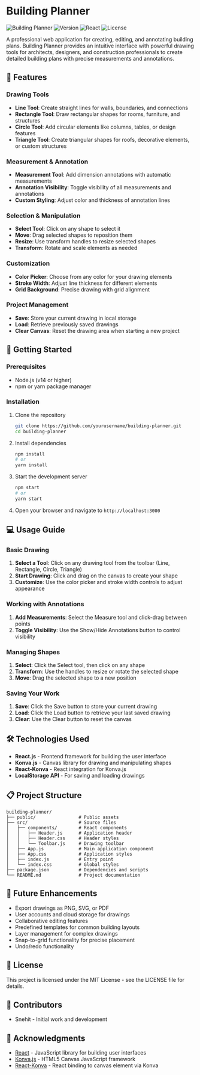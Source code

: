 # Building Planner

![Building Planner](https://img.shields.io/badge/Building-Planner-blue)
![Version](https://img.shields.io/badge/version-0.1.0-green)
![React](https://img.shields.io/badge/React-18.2.0-61DAFB)
![License](https://img.shields.io/badge/license-MIT-yellow)

A professional web application for creating, editing, and annotating building plans. Building Planner provides an intuitive interface with powerful drawing tools for architects, designers, and construction professionals to create detailed building plans with precise measurements and annotations.

## 🌟 Features

### Drawing Tools
- **Line Tool**: Create straight lines for walls, boundaries, and connections
- **Rectangle Tool**: Draw rectangular shapes for rooms, furniture, and structures
- **Circle Tool**: Add circular elements like columns, tables, or design features
- **Triangle Tool**: Create triangular shapes for roofs, decorative elements, or custom structures

### Measurement & Annotation
- **Measurement Tool**: Add dimension annotations with automatic measurements
- **Annotation Visibility**: Toggle visibility of all measurements and annotations
- **Custom Styling**: Adjust color and thickness of annotation lines

### Selection & Manipulation
- **Select Tool**: Click on any shape to select it
- **Move**: Drag selected shapes to reposition them
- **Resize**: Use transform handles to resize selected shapes
- **Transform**: Rotate and scale elements as needed

### Customization
- **Color Picker**: Choose from any color for your drawing elements
- **Stroke Width**: Adjust line thickness for different elements
- **Grid Background**: Precise drawing with grid alignment

### Project Management
- **Save**: Store your current drawing in local storage
- **Load**: Retrieve previously saved drawings
- **Clear Canvas**: Reset the drawing area when starting a new project

## 🚀 Getting Started

### Prerequisites

- Node.js (v14 or higher)
- npm or yarn package manager

### Installation

1. Clone the repository
   ```bash
   git clone https://github.com/yourusername/building-planner.git
   cd building-planner
   ```

2. Install dependencies
   ```bash
   npm install
   # or
   yarn install
   ```

3. Start the development server
   ```bash
   npm start
   # or
   yarn start
   ```

4. Open your browser and navigate to `http://localhost:3000`

## 💻 Usage Guide

### Basic Drawing

1. **Select a Tool**: Click on any drawing tool from the toolbar (Line, Rectangle, Circle, Triangle)
2. **Start Drawing**: Click and drag on the canvas to create your shape
3. **Customize**: Use the color picker and stroke width controls to adjust appearance

### Working with Annotations

1. **Add Measurements**: Select the Measure tool and click-drag between points
2. **Toggle Visibility**: Use the Show/Hide Annotations button to control visibility

### Managing Shapes

1. **Select**: Click the Select tool, then click on any shape
2. **Transform**: Use the handles to resize or rotate the selected shape
3. **Move**: Drag the selected shape to a new position

### Saving Your Work

1. **Save**: Click the Save button to store your current drawing
2. **Load**: Click the Load button to retrieve your last saved drawing
3. **Clear**: Use the Clear button to reset the canvas

## 🛠️ Technologies Used

- **React.js** - Frontend framework for building the user interface
- **Konva.js** - Canvas library for drawing and manipulating shapes
- **React-Konva** - React integration for Konva.js
- **LocalStorage API** - For saving and loading drawings

## 📋 Project Structure

```
building-planner/
├── public/                # Public assets
├── src/                   # Source files
│   ├── components/        # React components
│   │   ├── Header.js      # Application header
│   │   ├── Header.css     # Header styles
│   │   └── Toolbar.js     # Drawing toolbar
│   ├── App.js             # Main application component
│   ├── App.css            # Application styles
│   ├── index.js           # Entry point
│   └── index.css          # Global styles
├── package.json           # Dependencies and scripts
└── README.md              # Project documentation
```

## 🔄 Future Enhancements

- Export drawings as PNG, SVG, or PDF
- User accounts and cloud storage for drawings
- Collaborative editing features
- Predefined templates for common building layouts
- Layer management for complex drawings
- Snap-to-grid functionality for precise placement
- Undo/redo functionality

## 📝 License

This project is licensed under the MIT License - see the LICENSE file for details.

## 👥 Contributors

- Snehit - Initial work and development

## 🙏 Acknowledgments

- [React](https://reactjs.org/) - JavaScript library for building user interfaces
- [Konva.js](https://konvajs.org/) - HTML5 Canvas JavaScript framework
- [React-Konva](https://github.com/konvajs/react-konva) - React binding to canvas element via Konva